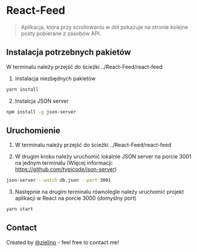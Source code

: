 # React-Feed

> Aplikacja, która przy scrollowaniu w dół pokazuje na stronie kolejne posty pobierane z zasobów API.

## Instalacja potrzebnych pakietów

W terminalu należy przejść do ścieżki ../React-Feed/react-feed

1. Instalacja niezbędnych pakietów

```bash
yarn install
```

2. Instalcja JSON server

```bash
npm install -g json-server
```

## Uruchomienie

1. W terminalu należy przejść do ścieżki ../React-Feed/react-feed

2. W drugim kroku należy uruchomić lokalnie JSON server na porcie 3001 na jednym terminalu (Więcej informacji: https://github.com/typicode/json-server)

```bash
json-server --watch db.json --port 3001
```

3. Następnie na drugim terminalu równolegle należy uruchomić projekt aplikacji w React na porcie 3000 (domyślny port)

```bash
yarn start
```

## Contact

Created by [@zielinp](https://www.linkedin.com/in/zielinp/) - feel free to contact me!
